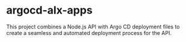 # argocd-alx-apps
This project combines a Node.js API with Argo CD deployment files to create a seamless and automated deployment process 
for the API.

